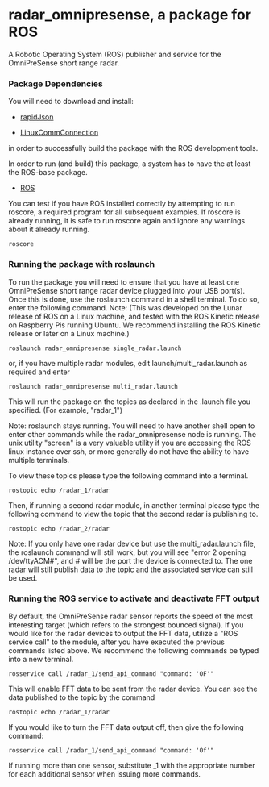# radar_omnipresense, a package for ROS
A Robotic Operating System (ROS) publisher and service for the OmniPreSense short range radar.

### Package Dependencies
You will need to download and install:

* [rapidJson]( https://github.com/Tencent/rapidjson)
	
* [LinuxCommConnection](https://github.com/RyanLoringCooper/LinuxCommConnection)

in order to successfully build the package with the ROS development tools.


In order to run (and build) this package, a system has to have the at least the ROS-base package.
* [ROS]( http://www.ros.org/install/ )

You can test if you have ROS installed correctly by attempting to run roscore, a required program for all subsequent examples.  If roscore is already running, it is safe to run roscore again and ignore any warnings about it already running. 
```
roscore
```
	
### Running the package with roslaunch
To run the package you will need to ensure that you have at least one OmniPreSense short range radar device plugged into your USB port(s).  Once this is done, use the roslaunch command in a shell terminal.  To do so, enter the following command. Note:  (This was developed on the Lunar release of ROS on a Linux machine, and tested with the ROS Kinetic release on Raspberry Pis running Ubuntu.  We recommend installing the ROS Kinetic release or later on a Linux machine.) 
```
roslaunch radar_omnipresense single_radar.launch
```	
or, if you have multiple radar modules, edit launch/multi_radar.launch as required and enter
```
roslaunch radar_omnipresense multi_radar.launch
```	

This will run the package on the topics as declared in the .launch file you specified.  (For example, "radar_1")

Note: roslaunch stays running.  You will need to have another shell open to enter other commands while the radar_omnipresense node is running.  The unix utility "screen" is a very valuable utility if you are accessing the ROS linux instance over ssh, or more generally do not have the ability to have multiple terminals.

To view these topics please type the following command into a terminal.
```	
rostopic echo /radar_1/radar
```	
Then, if running a second radar module, in another terminal please type the following command to view the topic that the second radar is publishing to.
```
rostopic echo /radar_2/radar
```

Note: If you only have one radar device but use the multi_radar.launch file, the roslaunch command will still work, but you will see "error 2 opening /dev/ttyACM#", and # will be the port the device is connected to. The one radar will still publish data to the topic and the associated service can still be used.

### Running the ROS service to activate and deactivate FFT output
By default, the OmniPreSense radar sensor reports the speed of the most interesting target (which refers to the strongest bounced signal).
If you would like for the radar devices to output the FFT data, utilize a "ROS service call" to the module, after you have executed the previous commands listed above.  We recommend the following commands be typed into a new terminal. 
```
rosservice call /radar_1/send_api_command "command: 'OF'"
```
This will enable FFT data to be sent from the radar device.  You can see the data published to the topic by the command
```
rostopic echo /radar_1/radar
```

If you would like to turn the FFT data output off, then give the following command:
```
rosservice call /radar_1/send_api_command "command: 'Of'"
```
If running more than one sensor, substitute _1 with the appropriate number for each additional sensor when issuing more commands.


